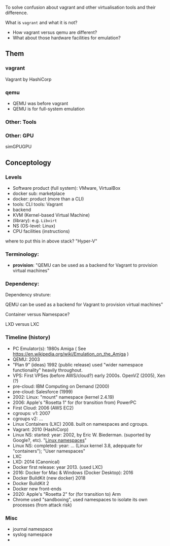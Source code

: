 To solve confusion about vagrant and other virtualisation tools and their difference.

What is `vagrant` and what it is not?

* How vagrant versus qemu are different?
* What about those hardware facilities for emulation?

## Them
### vagrant

Vagrant by HashiCorp

### qemu
* QEMU was before vagrant
* QEMU is for full-system emulation

### Other: Tools
### Other: GPU
simGPUGPU

## Conceptology
### Levels
* Software product (full system): VMware, VirtualBox
* docker sub: marketplace
* docker: product (more than a CLI)
* tools: CLI tools: Vagrant
* backend
* KVM (Kernel-based Virtual Machine)
* (library): e.g. `Libvirt`
* NS (OS-level: Linux)
* CPU facilities (instructions)

where to put this in above stack? "Hyper-V"

### Terminology:
* **provision**: "QEMU can be used as a backend for Vagrant to provision virtual machines"

### Dependency:
Dependency struture:

QEMU can be used as a backend for Vagrant to provision virtual machines"


Container versus Namespace?

LXD versus LXC

### Timeline (history)

* PC Emulator(s): 1980s Amiga ( See https://en.wikipedia.org/wiki/Emulation_on_the_Amiga )
* QEMU: 2003
* "Plan 9" (ideas) 1992 (public release) used "wider namespace functionality" heavily throughout.
* VPS: First VPSes (before AWS/cloud?) early 2000s. OpenVZ (2005), Xen (?)
* pre-cloud: IBM Computing on Demand (2000)
* pre-cloud: Salesforce (1999)
* 2002: Linux: "mount" namespace (kernel 2.4.19)
* 2006: Apple's "Rosetta 1" for (for transition from) PowerPC
* First Cloud: 2006 (AWS EC2)
* cgroups: v1: 2007
* cgroups v2: ...
* Linux Containers (LXC) 2008. built on namespaces and cgroups.
* Vagrant: 2010 (HashiCorp)
* Linux NS: started: year: 2002, by Eric W. Biederman. (suported by Google?, etc). "[Linux namespaces](https://en.wikipedia.org/wiki/Linux_namespaces)"
* Linux NS: completed: year: ... (Linux kernel 3.8, adepquate for "containers"); "User namespaces"
* LXC
* LXD: 2014 (Canonical)
* Docker first release: year 2013. (used LXC)
* 2016: Docker for Mac & Windows (Docker Desktop): 2016
* Docker BuildKit (new docker) 2018
* Docker BuildKit 2
* Docker new front-ends
* 2020: Apple's "Rosetta 2" for (for transition to) Arm
* Chrome used "sandboxing", used namespaces to isolate its own processes (from attack risk)

### Misc
* journal namespace
* syslog namespace
* 
